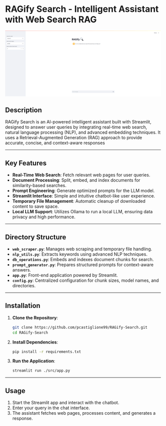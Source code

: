# RAGify Search - Intelligent Assistant with Web Search RAG

![RAGify](./RAGify.gif)

## Description
RAGify Search is an AI-powered intelligent assistant built with Streamlit, designed to answer user queries by integrating real-time web search, natural language processing (NLP), and advanced embedding techniques. It uses a Retrieval-Augmented Generation (RAG) approach to provide accurate, concise, and context-aware responses

---

## Key Features
- **Real-Time Web Search**: Fetch relevant web pages for user queries.
- **Document Processing**: Split, embed, and index documents for similarity-based searches.
- **Prompt Engineering**: Generate optimized prompts for the LLM model.
- **Streamlit Interface**: Simple and intuitive chatbot-like user experience.
- **Temporary File Management**: Automatic cleanup of downloaded content to save space.
- **Local LLM Support**: Utilizes Ollama to run a local LLM, ensuring data privacy and high performance.

---

## Directory Structure

- **`web_scraper.py`**: Manages web scraping and temporary file handling.
- **`nlp_utils.py`**: Extracts keywords using advanced NLP techniques.
- **`db_operations.py`**: Embeds and indexes document chunks for search.
- **`prompt_generator.py`**: Prepares structured prompts for context-aware answers.
- **`app.py`**: Front-end application powered by Streamlit.
- **`config.py`**: Centralized configuration for chunk sizes, model names, and directories.

---

## Installation

1. **Clone the Repository**:
   ```bash
   git clone https://github.com/pcastiglione99/RAGify-Search.git
   cd RAGify-Search
   ```

2. **Install Dependencies**:
   ```bash
   pip install -r requirements.txt
   ```

3. **Run the Application**:
   ```bash
   streamlit run ./src/app.py
   ```

---

## Usage

1. Start the Streamlit app and interact with the chatbot.
2. Enter your query in the chat interface.
3. The assistant fetches web pages, processes content, and generates a response.


